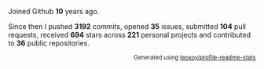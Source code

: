Joined Github **10** years ago.

Since then I pushed **3192** commits, opened **35** issues, submitted **104** pull requests, received **694** stars across **221** personal projects and contributed to **36** public repositories.

<p align="right"><sub>Generated using <a href="https://github.com/marketplace/actions/profile-readme-stats">teoxoy/profile-readme-stats</a></sub></p>
